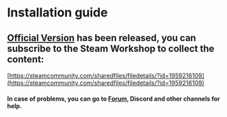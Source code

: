 # Installation guide

## [Official Version](https://bbs.csur.fun/d/61) has been released, you can subscribe to the Steam Workshop to collect the content:
[https://steamcommunity.com/sharedfiles/filedetails/?id=1959216109](https://steamcommunity.com/sharedfiles/filedetails/?id=1959216109)

#### In case of problems, you can go to [Forum](https://bbs.csur.fun), Discord and other channels for help.